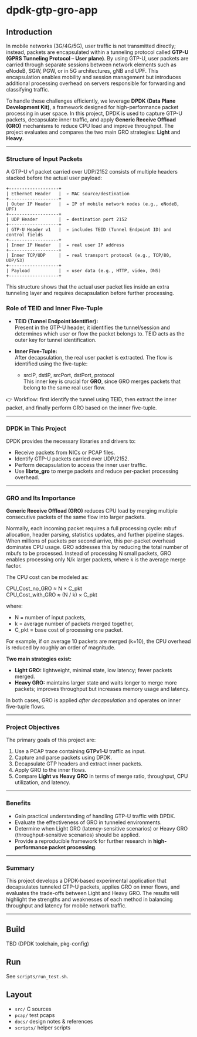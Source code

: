 # dpdk-gtp-gro-app

## Introduction

In mobile networks (3G/4G/5G), user traffic is not transmitted directly; instead, packets are encapsulated within a tunneling protocol called **GTP-U (GPRS Tunneling Protocol – User plane)**. By using GTP-U, user packets are carried through separate sessions between network elements such as eNodeB, SGW, PGW, or in 5G architectures, gNB and UPF. This encapsulation enables mobility and session management but introduces additional processing overhead on servers responsible for forwarding and classifying traffic.

To handle these challenges efficiently, we leverage **DPDK (Data Plane Development Kit)**, a framework designed for high-performance packet processing in user space. In this project, DPDK is used to capture GTP-U packets, decapsulate inner traffic, and apply **Generic Receive Offload (GRO)** mechanisms to reduce CPU load and improve throughput. The project evaluates and compares the two main GRO strategies: **Light** and **Heavy**.

---

### Structure of Input Packets

A GTP-U v1 packet carried over UDP/2152 consists of multiple headers stacked before the actual user payload:

```text
+-------------------+
| Ethernet Header   |  ← MAC source/destination
+-------------------+
| Outer IP Header   |  ← IP of mobile network nodes (e.g., eNodeB, UPF)
+-------------------+
| UDP Header        |  ← destination port 2152
+-------------------+
| GTP-U Header v1   |  ← includes TEID (Tunnel Endpoint ID) and control fields
+-------------------+
| Inner IP Header   |  ← real user IP address
+-------------------+
| Inner TCP/UDP     |  ← real transport protocol (e.g., TCP/80, UDP/53)
+-------------------+
| Payload           |  ← user data (e.g., HTTP, video, DNS)
+-------------------+
```
This structure shows that the actual user packet lies inside an extra tunneling layer and requires decapsulation before further processing.



### Role of TEID and Inner Five-Tuple

- **TEID (Tunnel Endpoint Identifier):**  
  Present in the GTP-U header, it identifies the tunnel/session and determines which user or flow the packet belongs to. TEID acts as the outer key for tunnel identification.

- **Inner Five-Tuple:**  
  After decapsulation, the real user packet is extracted. The flow is identified using the five-tuple:
  - srcIP, dstIP, srcPort, dstPort, protocol  
  This inner key is crucial for **GRO**, since GRO merges packets that belong to the same real user flow.

👉 Workflow: first identify the tunnel using TEID, then extract the inner packet, and finally perform GRO based on the inner five-tuple.

---

### DPDK in This Project

DPDK provides the necessary libraries and drivers to:
- Receive packets from NICs or PCAP files.  
- Identify GTP-U packets carried over UDP/2152.  
- Perform decapsulation to access the inner user traffic.  
- Use **librte_gro** to merge packets and reduce per-packet processing overhead.  

---

### GRO and Its Importance

**Generic Receive Offload (GRO)** reduces CPU load by merging multiple consecutive packets of the same flow into larger packets.  

Normally, each incoming packet requires a full processing cycle: mbuf allocation, header parsing, statistics updates, and further pipeline stages. When millions of packets per second arrive, this per-packet overhead dominates CPU usage. GRO addresses this by reducing the total number of mbufs to be processed. Instead of processing N small packets, GRO enables processing only N/k larger packets, where k is the average merge factor.

The CPU cost can be modeled as:

CPU_Cost_no_GRO ≈ N × C_pkt  
CPU_Cost_with_GRO ≈ (N / k) × C_pkt  

where:  
- N = number of input packets,  
- k = average number of packets merged together,  
- C_pkt = base cost of processing one packet.  

For example, if on average 10 packets are merged (k=10), the CPU overhead is reduced by roughly an order of magnitude.

**Two main strategies exist:**  
- **Light GRO:** lightweight, minimal state, low latency; fewer packets merged.  
- **Heavy GRO:** maintains larger state and waits longer to merge more packets; improves throughput but increases memory usage and latency.

In both cases, GRO is applied *after decapsulation* and operates on inner five-tuple flows.

---

### Project Objectives

The primary goals of this project are:
1. Use a PCAP trace containing **GTPv1-U** traffic as input.  
2. Capture and parse packets using DPDK.  
3. Decapsulate GTP headers and extract inner packets.  
4. Apply GRO to the inner flows.  
5. Compare **Light vs Heavy GRO** in terms of merge ratio, throughput, CPU utilization, and latency.

---

### Benefits

- Gain practical understanding of handling GTP-U traffic with DPDK.  
- Evaluate the effectiveness of GRO in tunneled environments.  
- Determine when Light GRO (latency-sensitive scenarios) or Heavy GRO (throughput-sensitive scenarios) should be applied.  
- Provide a reproducible framework for further research in **high-performance packet processing**.  

---

### Summary

This project develops a DPDK-based experimental application that decapsulates tunneled GTP-U packets, applies GRO on inner flows, and evaluates the trade-offs between Light and Heavy GRO. The results will highlight the strengths and weaknesses of each method in balancing throughput and latency for mobile network traffic.

---

## Build
TBD (DPDK toolchain, pkg-config)

## Run
See `scripts/run_test.sh`.

## Layout
- `src/` C sources
- `pcap/` test pcaps
- `docs/` design notes & references
- `scripts/` helper scripts
